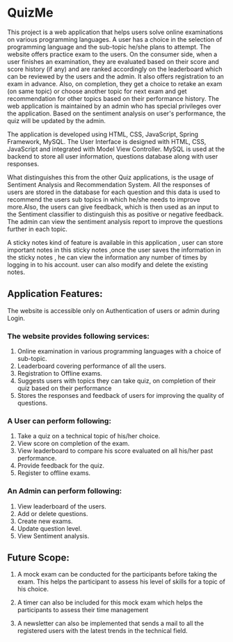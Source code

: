 # QuizMe

This project is a web application that helps users solve online examinations on various programming languages. 
A user has a choice in the selection of programming language and the sub-topic he/she plans to attempt. 
The website offers practice exam to the users. On the consumer side, when a user finishes an examination, 
they are evaluated based on their score and score history (if any) and are ranked accordingly on the leaderboard 
which can be reviewed by the users and the admin. It also offers registration to an exam in advance. Also, on completion, 
they get a choice to retake an exam (on same topic) or 
choose another topic for next exam and get recommendation for other topics based on their performance history. 
The web application is maintained by an admin who has special privileges over the application. 
Based on the sentiment analysis on user's performance, the quiz will be updated by the admin. 

The application is developed using HTML, CSS, JavaScript, Spring Framework, MySQL. The User Interface is designed with HTML, CSS, 
JavaScript and integrated with Model View Controller. MySQL is used at the backend to store all user information, questions database 
along with user responses.

What distinguishes this from the other Quiz applications, is the usage of Sentiment Analysis and Recommendation System. 
All the responses of users are stored in the database for each question and this data is used to recommend the users sub topics 
in which he/she needs to improve more.Also, the users can give feedback, which is then used as an input to 
the Sentiment classifier to distinguish this as positive or negative feedback. The admin can view the sentiment analysis report to 
improve the questions further in each topic.

A sticky notes kind of feature is available in this application , user can store important notes in this sticky notes ,once 
the user saves the information in the sticky notes , he can view the information any number of times by logging in to his account.
user can also modify and delete the existing notes.

## Application Features:

The website is accessible only on Authentication of users or admin during Login.

### The website provides following services:

1.	Online examination in various programming languages with a choice of sub-topic.
2.	Leaderboard covering performance of all the users.
3.	Registration to Offline exams.
4.	Suggests users with topics they can take quiz, on completion of their quiz based on their performance
5.	Stores the responses and feedback of users for improving the quality of questions.

### A User can perform following:
1.	Take a quiz on a technical topic of his/her choice.
2.	View score on completion of the exam.
3.	View leaderboard to compare his score evaluated on all his/her past performance.
4.	Provide feedback for the quiz.
5.	Register to offline exams.

### An Admin can perform following:
1.	View leaderboard of the users.
2.	Add or delete questions.
3.	Create new exams.
4.	Update question level.
5.	View Sentiment analysis.

## Future Scope:

1. A mock exam can be conducted for the participants before taking the exam. 
   This helps the participant to assess his level of skills for a topic of his choice.

2. A timer can also be included for this mock exam which helps the participants to assess their time management

3. A newsletter can also be implemented that sends a mail to all the registered users with the latest trends in the technical field.
